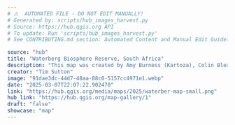 ```yaml
---
# ⚠️  AUTOMATED FILE - DO NOT EDIT MANUALLY!
# Generated by: scripts/hub_images_harvest.py
# Source: https://hub.qgis.org API
# To update: Run 'scripts/hub_images_harvest.py'
# See CONTRIBUTING.md section: Automated Content and Manual Edit Guidelines

source: "hub"
title: "Waterberg Biosphere Reserve, South Africa"
description: "This map was created by Amy Burness (Kartoza), Colin Bleach and Richard Wadley (authors of Waterberg Echoes). Amy created the map completely in QGIS. The original is printed on A0 suitable for use at a roadside information display. The map depicts key focal points in the Waterberg Biosphere Reserve, South Africa. Credits to Kartoza (https://kartoza.com) and Waterberg Tourism.."
creator: "Tim Sutton"
image: "91dae3dc-44d7-48aa-88c0-5157cc4971e1.webp"
date: "2025-03-07T22:07:22.902470"
link: "https://hub.qgis.org/media/maps/2025/waterber-map-small.png"
hub_link: "https://hub.qgis.org/map-gallery/1"
draft: "false"
showcase: "map"
---
```

